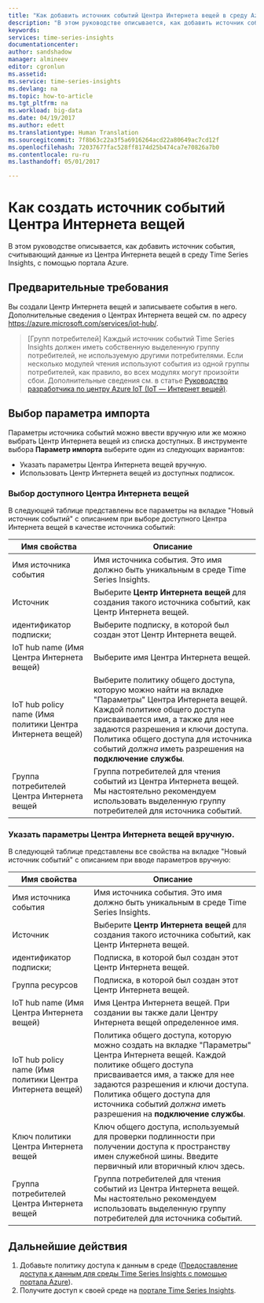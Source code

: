 ```yaml
---
title: "Как добавить источник событий Центра Интернета вещей в среду Azure Time Series Insights | Документация Майкрософт"
description: "В этом руководстве описывается, как добавить источник события, подключенный к Центру Интернета вещей и к среде Time Series Insights."
keywords: 
services: time-series-insights
documentationcenter: 
author: sandshadow
manager: almineev
editor: cgronlun
ms.assetid: 
ms.service: time-series-insights
ms.devlang: na
ms.topic: how-to-article
ms.tgt_pltfrm: na
ms.workload: big-data
ms.date: 04/19/2017
ms.author: edett
ms.translationtype: Human Translation
ms.sourcegitcommit: 7f8b63c22a3f5a6916264acd22a80649ac7cd12f
ms.openlocfilehash: 72037677fac528ff8174d25b474ca7e70826a7b0
ms.contentlocale: ru-ru
ms.lasthandoff: 05/01/2017

---
```

# <a name="how-to-add-an-iot-hub-event-source"></a>Как создать источник событий Центра Интернета вещей

В этом руководстве описывается, как добавить источник события, считывающий данные из Центра Интернета вещей в среду Time Series Insights, с помощью портала Azure.

## <a name="prerequisites"></a>Предварительные требования

Вы создали Центр Интернета вещей и записываете события в него. Дополнительные сведения о Центрах Интернета вещей см. по адресу <https://azure.microsoft.com/services/iot-hub/>.

> [Групп потребителей] Каждый источник событий Time Series Insights должен иметь собственную выделенную группу потребителей, не используемую другими потребителями. Если несколько модулей чтения используют события из одной группы потребителей, как правило, во всех модулях могут произойти сбои. Дополнительные сведения см. в статье [Руководство разработчика по центру Azure IoT (IoT — Интернет вещей)](../iot-hub/iot-hub-devguide.md).

## <a name="choose-an-import-option"></a>Выбор параметра импорта

Параметры источника событий можно ввести вручную или же можно выбрать Центр Интернета вещей из списка доступных.
В инструменте выбора **Параметр импорта** выберите один из следующих вариантов:

* Указать параметры Центра Интернета вещей вручную.
* Использовать Центр Интернета вещей из доступных подписок.

### <a name="select-an-available-iot-hub"></a>Выбор доступного Центра Интернета вещей

В следующей таблице представлены все параметры на вкладке "Новый источник событий" с описанием при выборе доступного Центра Интернета вещей в качестве источника событий:

| Имя свойства | Описание |
| --- | --- |
| Имя источника события | Имя источника события. Это имя должно быть уникальным в среде Time Series Insights.
| Источник | Выберите **Центр Интернета вещей** для создания такого источника событий, как Центр Интернета вещей.
| идентификатор подписки; | Выберите подписку, в которой был создан этот Центр Интернета вещей.
| IoT hub name (Имя Центра Интернета вещей) | Выберите имя Центра Интернета вещей.
| IoT hub policy name (Имя политики Центра Интернета вещей) | Выберите политику общего доступа, которую можно найти на вкладке "Параметры" Центра Интернета вещей. Каждой политике общего доступа присваивается имя, а также для нее задаются разрешения и ключи доступа. Политика общего доступа для источника событий *должна* иметь разрешения на **подключение службы**.
| Группа потребителей Центра Интернета вещей | Группа потребителей для чтения событий из Центра Интернета вещей. Мы настоятельно рекомендуем использовать выделенную группу потребителей для источника событий.

### <a name="provide-iot-hub-settings-manually"></a>Указать параметры Центра Интернета вещей вручную.

В следующей таблице представлены все свойства на вкладке "Новый источник событий" с описанием при вводе параметров вручную:

| Имя свойства | Описание |
| --- | --- |
| Имя источника события | Имя источника события. Это имя должно быть уникальным в среде Time Series Insights.
| Источник | Выберите **Центр Интернета вещей** для создания такого источника событий, как Центр Интернета вещей.
| идентификатор подписки; | Подписка, в которой был создан этот Центр Интернета вещей.
| Группа ресурсов | Подписка, в которой был создан этот Центр Интернета вещей.
| IoT hub name (Имя Центра Интернета вещей) | Имя Центра Интернета вещей. При создании вы также дали Центру Интернета вещей определенное имя.
| IoT hub policy name (Имя политики Центра Интернета вещей) | Политика общего доступа, которую можно создать на вкладке "Параметры" Центра Интернета вещей. Каждой политике общего доступа присваивается имя, а также для нее задаются разрешения и ключи доступа. Политика общего доступа для источника событий *должна* иметь разрешения на **подключение службы**.
| Ключ политики Центра Интернета вещей | Ключ общего доступа, используемый для проверки подлинности при получении доступа к пространству имен служебной шины. Введите первичный или вторичный ключ здесь.
| Группа потребителей Центра Интернета вещей | Группа потребителей для чтения событий из Центра Интернета вещей. Мы настоятельно рекомендуем использовать выделенную группу потребителей для источника событий.

## <a name="next-steps"></a>Дальнейшие действия

1. Добавьте политику доступа к данным в среде ([Предоставление доступа к данным для среды Time Series Insights с помощью портала Azure](time-series-insights-data-access.md)).
1. Получите доступ к своей среде на [портале Time Series Insights](https://insights.timeseries.azure.com).
